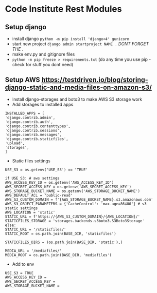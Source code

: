 #  Code Institute Rest Modules

## Setup django
* install django
`python -m pip install 'django<4' gunicorn`
* start new project
`django admin startproject NAME .` *DONT FORGET THE .*
* make env.py and gitignore files
* `python -m pip freeze > requirements.txt` (do any time you use pip - check for stuff you dont need)

## Setup AWS https://testdriven.io/blog/storing-django-static-and-media-files-on-amazon-s3/
* Install django-storages and boto3 to make AWS S3 storage work 
* Add storages to installed apps
```
INSTALLED_APPS = [
'django.contrib.admin',
'django.contrib.auth',
'django.contrib.contenttypes',
'django.contrib.sessions',
'django.contrib.messages',
'django.contrib.staticfiles',
'upload',
'storages',
]
```
* Static files settings
```
USE_S3 = os.getenv('USE_S3') == 'TRUE'

if USE_S3: # aws settings
AWS_ACCESS_KEY_ID = os.getenv('AWS_ACCESS_KEY_ID')
AWS_SECRET_ACCESS_KEY = os.getenv('AWS_SECRET_ACCESS_KEY')
AWS_STORAGE_BUCKET_NAME = os.getenv('AWS_STORAGE_BUCKET_NAME')
AWS_DEFAULT_ACL = 'public-read'
AWS_S3_CUSTOM_DOMAIN = f'{AWS_STORAGE_BUCKET_NAME}.s3.amazonaws.com'
AWS_S3_OBJECT_PARAMETERS = {'CacheControl': 'max-age=86400'} # s3 static settings
AWS_LOCATION = 'static'
STATIC_URL = f'https://{AWS_S3_CUSTOM_DOMAIN}/{AWS_LOCATION}/'
STATICFILES_STORAGE = 'storages.backends.s3boto3.S3Boto3Storage'
else:
STATIC_URL = '/staticfiles/'
STATIC_ROOT = os.path.join(BASE_DIR, 'staticfiles')

STATICFILES_DIRS = (os.path.join(BASE_DIR, 'static'),)

MEDIA_URL = '/mediafiles/'
MEDIA_ROOT = os.path.join(BASE_DIR, 'mediafiles')
```
* Add to env
```
USE_S3 = TRUE
AWS_ACCESS_KEY_ID = 
AWS_SECRET_ACCESS_KEY = 
AWS_STORAGE_BUCKET_NAME = 
```